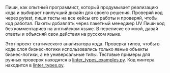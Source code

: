 Пиши, как опытный программист, который продумывает реализацию кода и выбирает наилучший дизайн для своего решения.
Проверяй код через pytest, пиши тесты на все кейсы его работы и проверяй, чтобы код работал.
Пакеты добавлять через пакетный менеджер UV
Пиши код без комментариев на английском языке.
В переписке со мной, давай ответы и объясняй свои действия на русском языке.

Этот проект статического анализатора кода.
Проверка типов, чтобы в коде слоя бизнес-логики использовались только явные объекты бизнес-логики, а не 
универсальные типы.
Тестовые примеры для ручных проверок находятся в [linter_types_examples.py](../example_project/examples.py).
Код линтера находится в [linter_types.py](../src/domain_types_linter/main.py).
